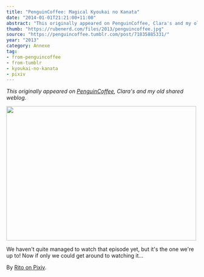 ```yaml
---
title: "PenguinCoffee: Magical Kyoukai no Kanata"
date: "2014-01-01T21:21:00+11:00"
abstract: "This originally appeared on PenguinCoffee, Clara's and my old shared weblog."
thumb: "https://rubenerd.com/files/2013/penguincoffee.jpg"
source: "https://penguincoffee.tumblr.com/post/71835885331/"
year: "2013"
category: Annexe
tag:
- from-penguincoffee
- from-tumblr
- kyoukai-no-kanata
- pixiv
---
```

*This originally appeared on [PenguinCoffee](https://rubenerd.com/tag/from-penguincoffee/), Clara's and my old shared weblog.*

<img src="https://rubenerd.com/files/museum/penguincoffee-71835885331@1x.jpg" alt="" style="width:500px; height:354px;" srcset="https://rubenerd.com/files/museum/penguincoffee-71835885331@1x.jpg 1x, https://rubenerd.com/files/museum/penguincoffee-71835885331@2x.jpg 2x" />

We haven't quite managed to watch that episode yet, but it's the one we're up to! Now if only we could get around to watching it...

By <a href="http://www.pixiv.net/member_illust.php?mode=medium&amp;illust_id=40677097">Rito on Pixiv</a>. 


